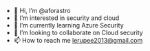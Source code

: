 - 👋 Hi, I’m @aforastro
- 👀 I’m interested in security and cloud
- 🌱 I’m currently learning Azure Security
- 💞️ I’m looking to collaborate on Cloud security
- 📫 How to reach me lerupee2013@gmail.com

<!---
aforastro/aforastro is a ✨ special ✨ repository because its `README.md` (this file) appears on your GitHub profile.
You can click the Preview link to take a look at your changes.
--->
